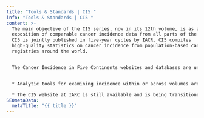 ```yaml
---
title: "Tools & Standards | CI5 "
info: "Tools & Standards | CI5 "
content: >-
  The main objective of the CI5 series, now in its 12th volume, is as an
  exposition of comparable cancer incidence data from all parts of the globe.
  CI5 is jointly published in five-year cycles by IACR. CI5 compiles
  high-quality statistics on cancer incidence from population-based cancer
  registries around the world. 


  The Cancer Incidence in Five Continents websites and databases are under transition:  


  * Analytic tools for examining incidence within or across volumes are available on the dedicated CI5 2.0 data visualisation tool 

  * The CI5 website at IARC is still available and is being transitioned across to the IACR website.
SEOmetaData:
  metaTitle: "{{ title }}"
---
```

